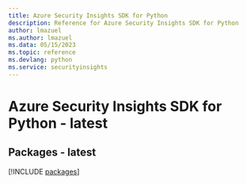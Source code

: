 ```yaml
---
title: Azure Security Insights SDK for Python
description: Reference for Azure Security Insights SDK for Python
author: lmazuel
ms.author: lmazuel
ms.data: 05/15/2023
ms.topic: reference
ms.devlang: python
ms.service: securityinsights
---
```

# Azure Security Insights SDK for Python - latest
## Packages - latest
[!INCLUDE [packages](security-insights-index.md)]